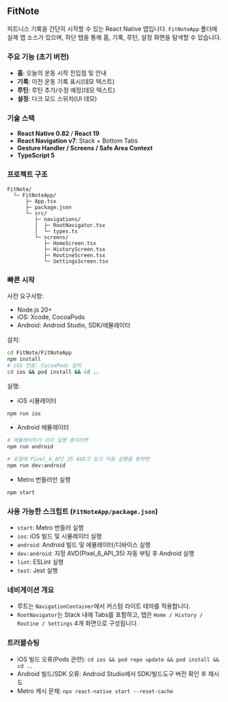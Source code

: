 ## FitNote

피트니스 기록을 간단히 시작할 수 있는 React Native 앱입니다. `FitNoteApp` 폴더에 실제 앱 소스가 있으며, 하단 탭을 통해 홈, 기록, 루틴, 설정 화면을 탐색할 수 있습니다.

### 주요 기능 (초기 버전)
- **홈**: 오늘의 운동 시작 진입점 및 안내
- **기록**: 이전 운동 기록 표시(데모 텍스트)
- **루틴**: 루틴 추가/수정 예정(데모 텍스트)
- **설정**: 다크 모드 스위치(UI 데모)

### 기술 스택
- **React Native 0.82** / **React 19**
- **React Navigation v7**: Stack + Bottom Tabs
- **Gesture Handler / Screens / Safe Area Context**
- **TypeScript 5**

### 프로젝트 구조
```
FitNote/
  └─ FitNoteApp/
      ├─ App.tsx
      ├─ package.json
      └─ src/
         ├─ navigations/
         │  ├─ RootNavigator.tsx
         │  └─ types.ts
         └─ screens/
            ├─ HomeScreen.tsx
            ├─ HistoryScreen.tsx
            ├─ RoutineScreen.tsx
            └─ SettingsScreen.tsx
```

### 빠른 시작
사전 요구사항:
- Node.js 20+
- iOS: Xcode, CocoaPods
- Android: Android Studio, SDK/에뮬레이터

설치:
```bash
cd FitNote/FitNoteApp
npm install
# iOS 전용: CocoaPods 설치
cd ios && pod install && cd ..
```

실행:
- iOS 시뮬레이터
```bash
npm run ios
```
- Android 에뮬레이터
```bash
# 에뮬레이터가 이미 실행 중이라면
npm run android

# 로컬에 Pixel_6_API_35 AVD가 있고 자동 실행을 원하면
npm run dev:android
```
- Metro 번들러만 실행
```bash
npm start
```

### 사용 가능한 스크립트 (`FitNoteApp/package.json`)
- `start`: Metro 번들러 실행
- `ios`: iOS 빌드 및 시뮬레이터 실행
- `android`: Android 빌드 및 에뮬레이터/디바이스 실행
- `dev:android`: 지정 AVD(Pixel_6_API_35) 자동 부팅 후 Android 실행
- `lint`: ESLint 실행
- `test`: Jest 실행

### 네비게이션 개요
- 루트는 `NavigationContainer`에서 커스텀 라이트 테마를 적용합니다.
- `RootNavigator`는 Stack 내에 Tabs를 포함하고, 탭은 `Home / History / Routine / Settings` 4개 화면으로 구성됩니다.

### 트러블슈팅
- iOS 빌드 오류(Pods 관련): `cd ios && pod repo update && pod install && cd ..`
- Android 빌드/SDK 오류: Android Studio에서 SDK/빌드도구 버전 확인 후 재시도
- Metro 캐시 문제: `npx react-native start --reset-cache`